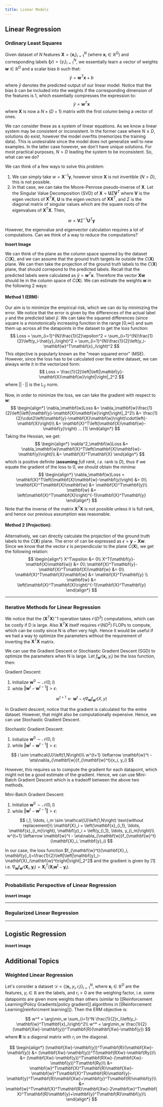 ```yaml
---
title: Linear Models
---
```



## Linear Regression

### Ordinary Least Squares

Given dataset of $N$ features $\mathbf{X} = \{\mathbf{x}_i\}_{i=1}^{N}$ (where $\mathbf{x}_i\in\mathbb{R}^{D}$) and corresponding labels $\mathbf(y)=\{y_i\}_{i=1}^{N}$, we essentially learn a vector of weights $\mathbf{w}\in\mathbb{R}^{D}$ and a scalar bias $b$ such that:
$$
\hat{y} = \mathbf{w}^T \mathbf{x} + b
$$
where $\hat{y}$ denotes the predicted output of our linear model. Notice that the bias $b$ can be included into the weights if the corresponding dimension of the features is $1$, which essentially compresses the expression to:
$$
\hat{y} = \mathbf{w}^T \mathbf{x}
$$
where $\mathbf{X}$ is now a $N\times (D+1)$ matrix with the first column being a vector of ones.

We can consider these as a system of linear equations. As we know a linear system may be consistent or inconsistent. In the former case where $N\leq D$, solutions do exist, however the model overfits (memorizes the training data). This is undesirable since the model does not generalize well to new examples. In the latter case however, we don't have unique solutions. For most practical purposes, $N>D$ leading the system to be inconsistent. So, what can we do?

We can think of a few ways to solve this problem:

1. We can simply take $w=\mathbf{X}^{-1}\mathbf{y}$, however since $\mathbf{X}$ is not invertible ($N>D$), this is not possible.
2. In that case, we can take the Moore-Penrose pseudo-inverse of $\mathbf{X}$. Let the Singular Value Decomposition (SVD) of $\mathbf{X}=\mathbf{U}\Sigma\mathbf{V}^T$ where $\mathbf{V}$ is the eigen vectors of $\mathbf{X}^T\mathbf{X}$, $\mathbf{U}$ is the eigen vectors of $\mathbf{X}\mathbf{X}^T$, and $\Sigma$ is the diagonal matrix of singular values which are the square roots of the eigenvalues of $\mathbf{X}^T\mathbf{X}$. Then,

$$
w=\mathbf{V}\Sigma^{-1}\mathbf{U}^T\mathbf{y}
$$

However, the eigenvalue and eigenvector calculation requires a lot of computations. Can we think of a way to reduce the computations?

**Insert Image**

We can think of the plane as the column space spanned by the dataset $C(\mathbf{X})$, and we can assume that the ground truth targets lie outside the $C(\mathbf{X})$ plane. We can then take the projection of the ground truth labels to the $C(\mathbf{X})$ plane, that should correpond to the predicted labels. Recall that the predicted labels were calculated as $\hat{y}=\mathbf{w}^T\mathbf{x}$. Therefore the vector $\mathbf{X}\mathbf{w}$ should lie in the column space of $C(\mathbf{X})$. We can estimate the weights $\mathbf{w}$ in the following 2 ways:

#### Method 1 (ERM):
Our aim is to minimize the empirical risk, which we can do by minimizing the error. We notice that the error is given by the differences of the actual label $y$ and the predicted label $\hat{y}$. We can take the squared differences (since square is a monotonically increasing function in the range [0,$\infty$)) and sum them up across all the datapoints in the dataset to get the loss function:
$$
Loss = \sum_{i=1}^{N}\frac{1}{2}\epsilon^2 = \sum_{i=1}^{N}\frac{1}{2}\left(y_i-\hat{y}_i\right)^2 = \sum_{i=1}^{N}\frac{1}{2}\left(y_i-\mathbf{w}^T\mathbf{x}_i\right)^2
$$
This objective is popularly known as the "mean squared error" (MSE).
However, since the loss has to be calculated over the entire dataset, we can always write it in the vectorized form:
$$
Loss = \frac{1}{2}\left|\left|\mathbf{y}-\mathbf{X}\mathbf{w}\right|\right|_2^2
$$
where $||\cdot||$ is the $\mathrm{L}_2$ norm.

Now, in order to minimize the loss, we can take the gradient with respect to $\mathbf{w}$:
$$
\begin{align*}
\nabla_\mathbf{w}Loss &= \nabla_\mathbf{w}\frac{1}{2}\left|\left|\mathbf{y}-\mathbf{X}\mathbf{w}\right|\right|_2^2\\
&= \frac{1}{2}\cdot2\left(\mathbf{y}-\mathbf{X}\mathbf{w}\right)\cdot\left(-\mathbf{X}\right)\\
&= \mathbf{X}^T\left(\mathbf{X}\mathbf{w}-\mathbf{y}\right) ... [1]
\end{align*}
$$
Taking the Hessian, we get:
$$
\begin{align*}
\nabla^2_\mathbf{w}Loss &= \nabla_\mathbf{w}\mathbf{X}^T\left(\mathbf{X}\mathbf{w}-\mathbf{y}\right)\\
&= \mathbf{X}^T\mathbf{X}
\end{align*}
$$
which is positive definite (**assuming** *full rank*, *i.e.* rank is $D$), thus if we equate the gradient of the loss to 0, we should obtain the minima:
$$
\begin{align*}
\nabla_\mathbf{w}Loss = \mathbf{X}^T\left(\mathbf{X}\mathbf{w}-\mathbf{y}\right) &= 0\\
\mathbf{X}^T\mathbf{X}\mathbf{w} &= \mathbf{X}^T\mathbf{y}\\
\mathbf{w} &= \left(\mathbf{X}^T\mathbf{X}\right)^{-1}\mathbf{X}^T\mathbf{y}
\end{align*}
$$
Note that the inverse of the matrix $\mathbf{X}^T\mathbf{X}$ is not possible unless it is full rank, and hence our previous assumption was reasonable.

#### Method 2 (Projection):

Alternatively, we can directly calculate the projection of the ground truth labels to the $C(\mathbf{X})$ plane. The error of can be expressed as $\epsilon=\mathbf{y}-\mathbf{Xw}$. Since we know that the vector $\epsilon$ is perpendicular to the plane $C(\mathbf{X})$, we get the following relation:
$$
\begin{align*}
X^T\epsilon &= 0\\
X^T(\mathbf{y}-\mathbf{X}\mathbf{w}) &= 0\\
\mathbf{X}^T\mathbf{y}-\mathbf{X}^T\mathbf{X}\mathbf{w} &= 0\\
\mathbf{X}^T\mathbf{X}\mathbf{w} &= \mathbf{X}^T\mathbf{y} \\
\mathbf{w} &= \left(\mathbf{X}^T\mathbf{X}\right)^{-1}\mathbf{X}^T\mathbf{y}
\end{align*}
$$

----

### Iterative Methods for Linear Regression

We notice that the $(\mathbf{X}^T\mathbf{X})^-1$ operation takes $\mathcal{O}(D^3)$ computations, which can be costly if D is large. Also $\mathbf{X}^T\mathbf{X}$ itself requires $\mathcal{O}(ND^2)$ FLOPs to compute, which can be costly since N is often very high. Hence it would be useful if we had a way to optimize the parameters without the requirement of inverting the $\mathbf{X}^T\mathbf{X}$ matrix.

We can use the Gradient Descent or Stochiastic Gradient Descent (SGD) to optimize the parameters when N is large. Let $f_{\mathbf{w}^t}(\mathbf{x}_i, y_i)$ be the loss function, then:

Gradient Descent:

1. Initialize $\mathbf{w}^0\sim \mathcal{N}(0,I)$
2. while $\Vert\mathbf{w}^t-\mathbf{w}^{t-1}\Vert > \epsilon$:

$$
w^{t+1} \leftarrow \mathbf{w}^t - \eta\nabla_{\mathbf{w}}f_{\mathbf{w}^t}(X, y)
$$

In Gradient descent, notice that the gradient is calculated for the entire dataset. However, that might also be computationally expensive. Hence, we can use Stochastic Gradient Descent.

Stochastic Gradient Descent:

1. Initialize $\mathbf{w}^0\sim \mathcal{N}(0,I)$
2. while $\Vert\mathbf{w}^t-\mathbf{w}^{t-1}\Vert > \epsilon$:

$$
i \sim \mathcal{U}\left(1,N\right)\\
w^{t+1} \leftarrow \mathbf{w}^t - \eta\nabla_{\mathbf{w}}f_{\mathbf{w}^t}(x_i, y_i)
$$

However, this requires us to compute the gradient for each datapoint, which might not be a good estimate of the gradient. Hence, we can use Mini-Batch Gradient Descent which is a tradeoff between the above two methods.

Mini-Batch Gradient Descent:

1. Initialize $\mathbf{w}^0\sim \mathcal{N}(0,I)$
2. while $\Vert\mathbf{w}^t-\mathbf{w}^{t-1}\Vert > \epsilon$:

$$
i_1, \ldots, i_m \sim \mathcal{U}\left(1,N\right) \text{without replacement}\\
\mathbf{X}_i = \left(\mathbf{x}_{i_1}, \ldots, \mathbf{x}_{i_m}\right), \mathbf{y}_i = \left(y_{i_1}, \ldots, y_{i_m}\right)\\
w^{t+1} \leftarrow \mathbf{w}^t - \eta\nabla_{\mathbf{w}}f_{\mathbf{w}^t}(\mathbf{X}_i, \mathbf{y}_i)
$$

In our case, the loss function $f_{\mathbf{w}^t}(\mathbf{X}_i, \mathbf{y}_i)=\frac{1}{2}\left|\left|\mathbf{y}_i-\mathbf{X}_i\mathbf{w}^t\right|\right|_2^2$ and the gradient is given by $[1]$ i.e. $\nabla_{\mathbf{w}}f_{\mathbf{w}^t}(\mathbf{X}_i, \mathbf{y}_i)=\mathbf{X}_i^T\left(\mathbf{X}_i\mathbf{w}^t-\mathbf{y}_i\right)$.

----

### Probabilistic Perspective of Linear Regression

**insert image**

----

### Regularized Linear Regression

----

## Logistic Regression

**insert image**



## Additional Topics

### Weighted Linear Regression

Let's consider a dataset $\mathcal{D}=\{(\mathbf{x}_i,y_i,r_i)\}_{i=1}^N$, where $\mathbf{x}_i\in\mathbb{R}^D$ are the features, $y_i\in\mathbb{R}$ are the labels, and $r_i>0$ are the weighing factor, i.e. some datapoints are given more weights than others (similar to [[Reinforcement Learning/Policy Gradients|policy gradient]] algorithms in [[Reinforcement Learning|reinforcment learning]]). Then the ERM objective is:

$$
w^* = \arg\min_w \sum_{i=1}^N \frac{1}{2}r_i\left(y_i-\mathbf{w}^T\mathbf{x}_i\right)^2\\
w^* = \arg\min_w \frac{1}{2}(\mathbf{Xw}-\mathbf{y})^T\mathbf{R}(\mathbf{Xw}-\mathbf{y})
$$
where $\mathbf{R}$ is a diagonal matrix with $r_i$ on the diagonal.

$$
\begin{align*}
(\mathbf{Xw}-\mathbf{y})^T\mathbf{R}(\mathbf{Xw}-\mathbf{y}) &= (\mathbf{Xw}-\mathbf{y})^T(\mathbf{RXw}-\mathbf{Ry})\\
&= (\mathbf{Xw}-\mathbf{y})^T\mathbf{RXw}-(\mathbf{Xw}-\mathbf{y})^T\mathbf{Ry}\\
&= \mathbf{w}^T\mathbf{X}^T\mathbf{R}\mathbf{Xw}-\mathbf{w}^T\mathbf{X}^T\mathbf{R}\mathbf{y}-\mathbf{y}^T\mathbf{R}\mathbf{Xw}+\mathbf{y}^T\mathbf{R}\mathbf{y}\\
&= \mathbf{w}^T\mathbf{X}^T\mathbf{R}\mathbf{Xw}-2\mathbf{w}^T\mathbf{X}^T\mathbf{R}\mathbf{y}+\mathbf{y}^T\mathbf{R}\mathbf{y}\\
\end{align*}
$$